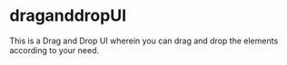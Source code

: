 # draganddropUI
This is a Drag and Drop UI wherein you can drag and drop the elements according to your need.
